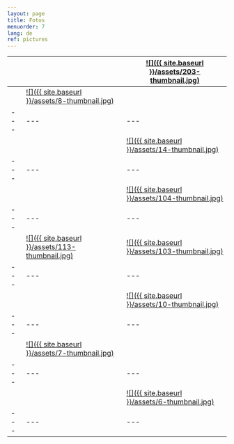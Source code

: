 ```yaml
---
layout: page
title: Fotos
menuorder: 7
lang: de
ref: pictures
---
```

|  | | <a href="/assets/203.jpg">  ![]({{ site.baseurl }}/assets/203-thumbnail.jpg) </a> | 
| --- | --- | --- |
|  | <a href="/assets/8.jpg"> ![]({{ site.baseurl }}/assets/8-thumbnail.jpg) </a> | | 
| --- | --- | --- |
||  | <a href="/assets/14.jpg">  ![]({{ site.baseurl }}/assets/14-thumbnail.jpg) </a> | 
| --- | --- | --- | 
| | | <a href="/assets/104.jpg">  ![]({{ site.baseurl }}/assets/104-thumbnail.jpg) </a> | 
| --- | --- | --- | 
| | <a href="/assets/113.jpg"> ![]({{ site.baseurl }}/assets/113-thumbnail.jpg) </a> | <a href="/assets/103.jpg">  ![]({{ site.baseurl }}/assets/103-thumbnail.jpg) </a> | 
| --- | --- | --- | 
| | | <a href="/assets/10.jpg">  ![]({{ site.baseurl }}/assets/10-thumbnail.jpg) </a> | 
| --- | --- | --- | 
| | <a href="/assets/7.jpg"> ![]({{ site.baseurl }}/assets/7-thumbnail.jpg) </a> | | 
| --- | --- | --- | 
| | | <a href="/assets/6.jpg">  ![]({{ site.baseurl }}/assets/6-thumbnail.jpg) </a> | 
| --- | --- | --- | 


